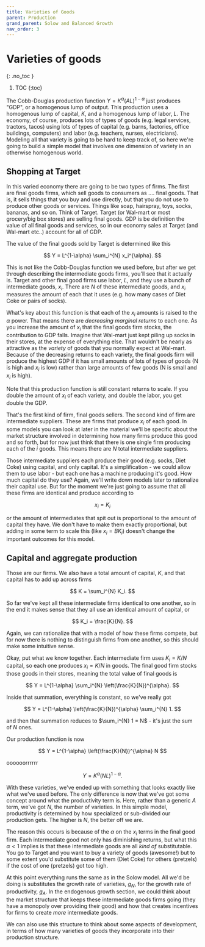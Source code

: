 ```yaml
---
title: Varieties of Goods
parent: Production
grand_parent: Solow and Balanced Growth
nav_order: 3
---
```


# Varieties of goods
{: .no_toc }

1. TOC 
{:toc}

The Cobb-Douglas production function $Y = K^{\alpha}(AL)^{1-\alpha}$ just produces "GDP", or a homogenous lump of output. This production uses a homogenous lump of capital, $K$, and a homogenous lump of labor, $L$. The economy, of course, produces lots of types of goods (e.g. legal services, tractors, tacos) using lots of types of capital (e.g. barns, factories, office buildings, computers) and labor (e.g. teachers, nurses, electricians). Modeling all that variety is going to be hard to keep track of, so here we're going to build a simple model that involves one dimension of variety in an otherwise homogenous world. 

## Shopping at Target
In this varied economy there are going to be two types of firms. The first are final goods firms, which sell goods to consumers as .... final goods. That is, it sells things that you buy and use directly, but that you do not use to produce other goods or services. Things like soap, hairspray, toys, socks, bananas, and so on. Think of Target. Target (or Wal-mart or most grocery/big box stores) are selling final goods. GDP is be definition the value of all final goods and services, so in our economy sales at Target (and Wal-mart etc..) account for all of GDP. 

The value of the final goods sold by Target is determined like this

$$
Y = L^{1-\alpha} \sum_i^{N} x_i^{\alpha}.
$$

This is not like the Cobb-Douglas function we used before, but after we get through describing the intermediate goods firms, you'll see that it actually is. Target and other final good firms use labor, $L$, and they use a bunch of intermediate goods, $x_i$. There are $N$ of these intermediate goods, and $x_i$ measures the amount of each that it uses (e.g. how many cases of Diet Coke or pairs of socks). 

What's key about this function is that each of the $x_i$ amounts is raised to the $\alpha$ power. That means there are *decreasing marginal returns* to each one. As you increase the amount of $x_i$ that the final goods firm stocks, the contribution to GDP falls. Imagine that Wal-mart just kept piling up socks in their stores, at the expense of everything else. That wouldn't be nearly as attractive as the *variety* of goods that you normally expect at Wal-mart. Because of the decreasing returns to each variety, the final goods firm will produce the highest GDP if it has small amounts of lots of types of goods (N is high and $x_i$ is low) rather than large amounts of few goods (N is small and $x_i$ is high). 

Note that this production function is still constant returns to scale. If you double the amount of $x_i$ of each variety, and double the labor, you get double the GDP. 

That's the first kind of firm, final goods sellers. The second kind of firm are intermediate suppliers. These are firms that produce $x_i$ of each good. In some models you can look at later in the material we'll be specific about the market structure involved in determining how many firms produce this good and so forth, but for now just think that there is one single firm producing each of the $i$ goods. This means there are $N$ total intermediate suppliers. 

Those intermediate suppliers each produce their good (e.g. socks, Diet Coke) using capital, and only capital. It's a simplification - we could allow them to use labor - but each one has a machine producing it's good. How much capital do they use? Again, we'll write down models later to rationalize their capital use. But for the moment we're just going to assume that all these firms are identical and produce according to

$$
x_i = K_i
$$

or the amount of intermediates that spit out is proportional to the amount of capital they have. We don't have to make them exactly proportional, but adding in some term to scale this (like $x_i = B K_i$) doesn't change the important outcomes for this model.

## Capital and aggregate production
Those are our firms. We also have a total amount of capital, $K$, and that capital has to add up across firms

$$
K = \sum_i^{N} K_i.
$$

So far we've kept all these intermediate firms identical to one another, so in the end it makes sense that they all use an identical amount of capital, or

$$
K_i = \frac{K}{N}.
$$

Again, we can rationalize that with a model of how these firms compete, but for now there is nothing to distinguish firms from one another, so this should make some intuitive sense. 

Okay, put what we know together. Each intermediate firm uses $K_i = K/N$ capital, so each one produces $x_i = K / N$ in goods. The final good firm stocks those goods in their stores, meaning the total value of final goods is

$$
Y = L^{1-\alpha} \sum_i^{N} \left(\frac{K}{N})^{\alpha}.
$$

Inside that summation, everything is constant, so we've really got

$$
Y = L^{1-\alpha} \left(\frac{K}{N})^{\alpha} \sum_i^{N} 1.
$$

and then that summation reduces to $\sum_i^{N} 1 = N$ - it's just the sum of $N$ ones.

Our production function is now

$$
Y = L^{1-\alpha} \left(\frac{K}{N})^{\alpha} N
$$

oooooorrrrrr

$$
Y = K^{\alpha} (N L)^{1-\alpha}.
$$

With these varieties, we've ended up with something that looks exactly like what we've used before. The only difference is now that we've got some concept around what the productivity term is. Here, rather than a generic $A$ term, we've got $N$, the number of varieties. In this simple model, productivity is determined by how specialized or sub-divided our production gets. The higher is $N$, the better off we are.

The reason this occurs is because of the $\alpha$ on the $x_i$ terms in the final good firm. Each intermediate good not only has diminishing returns, but what this $\alpha<1$ implies is that these intermediate goods are all *kind of* substitutable. You go to Target and you want to buy a variety of goods (awesome!) but to some extent you'd substitute some of them (Diet Coke) for others (pretzels) if the cost of one (pretzels) got too high. 

At this point everything runs the same as in the Solow model. All we'd be doing is substitutes the growth rate of varieties, $g_N$, for the growth rate of productivity, $g_A$. In the endogenous growth section, we could think about the market structure that keeps these intermediate goods firms going (they have a monopoly over providing their good) and how that creates incentives for firms to create *more* intermediate goods. 

We can also use this structure to think about some aspects of development, in terms of how many varieties of goods they incorporate into their production structure. 
